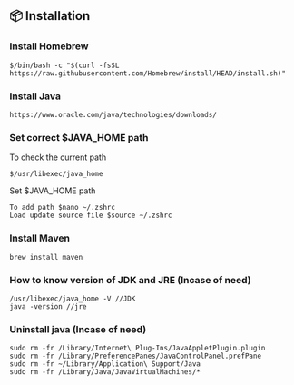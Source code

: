## 📦 Installation

### Install Homebrew
```
$/bin/bash -c "$(curl -fsSL https://raw.githubusercontent.com/Homebrew/install/HEAD/install.sh)"
```
### Install Java
```
https://www.oracle.com/java/technologies/downloads/
```

### Set correct $JAVA_HOME path
To check the current path
```
$/usr/libexec/java_home
```

Set $JAVA_HOME path
```
To add path $nano ~/.zshrc
Load update source file $source ~/.zshrc
```

### Install Maven
```
brew install maven
```

### How to know version of JDK and JRE (Incase of need)
```
/usr/libexec/java_home -V //JDK
java -version //jre
```

### Uninstall java (Incase of need)
```
sudo rm -fr /Library/Internet\ Plug-Ins/JavaAppletPlugin.plugin
sudo rm -fr /Library/PreferencePanes/JavaControlPanel.prefPane
sudo rm -fr ~/Library/Application\ Support/Java
sudo rm -fr /Library/Java/JavaVirtualMachines/*
```